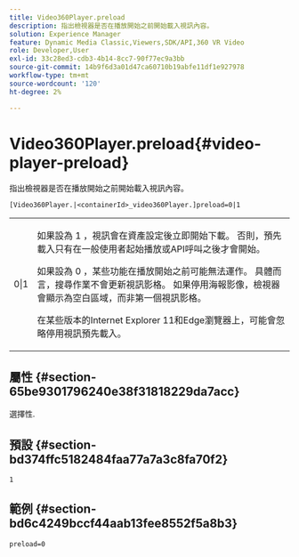 ```yaml
---
title: Video360Player.preload
description: 指出檢視器是否在播放開始之前開始載入視訊內容。
solution: Experience Manager
feature: Dynamic Media Classic,Viewers,SDK/API,360 VR Video
role: Developer,User
exl-id: 33c28ed3-cdb3-4b14-8cc7-90f77ec9a3bb
source-git-commit: 14b9f6d3a01d47ca60710b19abfe11df1e927978
workflow-type: tm+mt
source-wordcount: '120'
ht-degree: 2%

---
```


# Video360Player.preload{#video-player-preload}

指出檢視器是否在播放開始之前開始載入視訊內容。

`[Video360Player.|<containerId>_video360Player.]preload=0|1`

<table id="table_AE7AAFA9B4374E31B51D06511EB96401"> 
 <tbody> 
  <tr> 
   <td colname="col1"> <p> <span class="codeph"> 0|1 </span> </p> </td> 
   <td colname="col2"> <p> 如果設為<span class="codeph"> 1 </span>，視訊會在資產設定後立即開始下載。 否則，預先載入只有在一般使用者起始播放或API呼叫之後才會開始。 </p> <p>如果設為<span class="codeph"> 0 </span>，某些功能在播放開始之前可能無法運作。 具體而言，搜尋作業不會更新視訊影格。 如果停用海報影像，檢視器會顯示為空白區域，而非第一個視訊影格。 </p> <p>在某些版本的Internet Explorer 11和Edge瀏覽器上，可能會忽略停用視訊預先載入。 </p> </td> 
  </tr> 
 </tbody> 
</table>

## 屬性 {#section-65be9301796240e38f31818229da7acc}

選擇性.

## 預設 {#section-bd374ffc5182484faa77a7a3c8fa70f2}

`1`

## 範例 {#section-bd6c4249bccf44aab13fee8552f5a8b3}

`preload=0`

